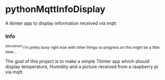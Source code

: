 # pythonMqttInfoDisplay
A tkinter app to display information received via mqtt


### Info
<sub>
  <sup>
    [disclaimer]
  </sup>
I'm pretty busy right now with other things so progress on this might be a little slow... 
</sub>
  <br>
 
The goal of this project is to make a simple Tkinter app which should display temperature, Humidity and a picture received from a raspberry pi via mqtt.
